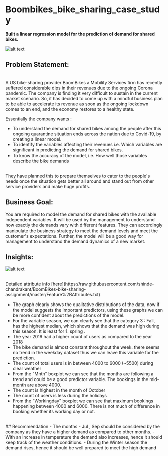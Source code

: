 # Boombikes_bike_sharing_case_study

<b>Built a linear regression model for the prediction of demand for shared bikes.</b>

![alt text](https://i.ytimg.com/vi/DV1SPdMVf8Y/maxresdefault.jpg)

## Problem Statement:
<br/>
A US bike-sharing provider BoomBikes a Mobility Services firm has recently suffered considerable dips in their revenues due to the ongoing Corona pandemic. The company is finding it very difficult to sustain in the current market scenario. So, it has decided to come up with a mindful business plan to be able to accelerate its revenue as soon as the ongoing lockdown comes to an end, and the economy restores to a healthy state.

Essentially the company wants :

- To understand the demand for shared bikes among the people after this ongoing quarantine situation ends across the nation due to Covid-19, by creating a linear model.
- To identify the variables affecting their revenues i.e. Which variables are significant in predicting the demand for shared bikes.
- To know the accuracy of the model, i.e. How well those variables describe the bike demands

<br/>
They have planned this to prepare themselves to cater to the people's needs once the situation gets better all around and stand out from other service providers and make huge profits.

## Business Goal:
You are required to model the demand for shared bikes with the available independent variables. It will be used by the management to understand how exactly the demands vary with different features. They can accordingly manipulate the business strategy to meet the demand levels and meet the customer's expectations. Further, the model will be a good way for management to understand the demand dynamics of a new market.

## Insights:

![alt text](https://user-images.githubusercontent.com/94171996/229470317-1fa462ee-f089-41e1-9731-0fdf98e9f85c.png)

<br/>
Detailed attribute info [here](https://raw.githubusercontent.com/shinde-chandrakant/BoomBikes-bike-sharing-assignment/master/Feature%2BAttributes.txt)

- The graph clearly shows the qualitative distributions of the data, now if the model suggests the important predictors, using these graphs we can be more confident about the predictions of the model.
- For the variable season, we can clearly see that the category 3 : Fall, has the highest median, which shows that the demand was high during this season. It is least for 1: spring .
- The year 2019 had a higher count of users as compared to the year 2018
- The bike demand is almost constant throughout the week. there seems no trend in the weekday dataset thus we can leave this variable for the prediction.
- The count of total users is in between 4000 to 6000 (~5500) during clear weather
- From the "Mnth" boxplot we can see that the months are following a trend and could be a good predictor variable. The bookings in the mid-month are above 4000.
- The count is highest in the month of October
- The count of users is less during the holidays
- From the "Workingday" boxplot we can see that maximum bookings happening between 4000 and 6000. There is not much of difference in booking whether its working day or not.

<br/>
## Recommendation
- The months - Jul , Sep should be considered by the company as they have a higher demand as compared to other months.
- With an increase in temperature the demand also increases, hence it should keep track of the weather conditions.
- During the Winter season the demand rises, hence it should be well prepared to meet the high demand



